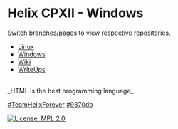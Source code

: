 # Helix CPXII - Windows
Switch branches/pages to view respective repositories.
* [Linux](https://github.com/Cutwow/CPXII-Team-Helix/tree/linux)
* [Windows](https://github.com/Cutwow/CPXII-Team-Helix/tree/windows)
* [Wiki](https://github.com/Cutwow/CPXII-Team-Helix/wiki)
* [WriteUps](https://github.com/Cutwow/CPXII-Team-Helix/projects)
<br>
_HTML is the best programming language_

[#TeamHelixForever](http://teamhelix.me)
[#9370db](http://9370db.me)

 [![License: MPL 2.0](https://img.shields.io/badge/License-MPL%202.0-brightgreen.svg)](https://opensource.org/licenses/MPL-2.0)

